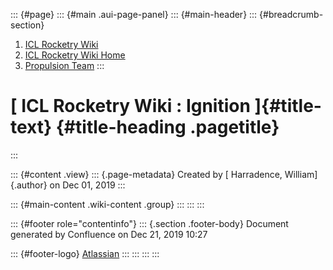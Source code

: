 ::: {#page}
::: {#main .aui-page-panel}
::: {#main-header}
::: {#breadcrumb-section}
1.  [ICL Rocketry Wiki](index.html)
2.  [ICL Rocketry Wiki Home](ICL-Rocketry-Wiki-Home_142270843.html)
3.  [Propulsion Team](Propulsion-Team_142270885.html)
:::

[ ICL Rocketry Wiki : Ignition ]{#title-text} {#title-heading .pagetitle}
=============================================
:::

::: {#content .view}
::: {.page-metadata}
Created by [ Harradence, William]{.author} on Dec 01, 2019
:::

::: {#main-content .wiki-content .group}
:::
:::
:::

::: {#footer role="contentinfo"}
::: {.section .footer-body}
Document generated by Confluence on Dec 21, 2019 10:27

::: {#footer-logo}
[Atlassian](http://www.atlassian.com/)
:::
:::
:::
:::
